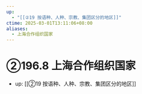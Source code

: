 ```yaml
---
up:
  - "[[②19 按语种、人种、宗教、集团区分的地区]]"
ctime: 2025-03-01T13:11:06+08:00
aliases:
  - 上海合作组织国家
---
```


# ②196.8 上海合作组织国家

- up: [[②19 按语种、人种、宗教、集团区分的地区]]
